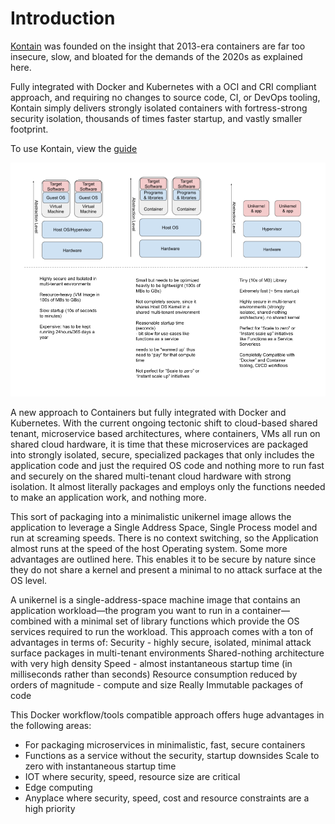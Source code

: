 # Introduction

[Kontain](https://kontain.app) was founded on the insight that 2013-era containers are far too insecure, slow, and bloated for the demands of the 2020s as explained here.

Fully integrated with Docker and Kubernetes with a OCI and CRI compliant approach, and requiring no changes to source code, CI, or DevOps tooling, Kontain simply delivers strongly isolated containers with fortress-strong security isolation, thousands of times faster startup, and vastly smaller footprint.

To use Kontain, view the [guide](https://kontainapp.github.io/guide/install)

![test](images/vms-ctrs-unikernels.png)

A new approach to Containers but fully integrated with Docker and Kubernetes.
With the current ongoing tectonic shift to cloud-based shared tenant, microservice based architectures, where containers, VMs all run on shared cloud hardware, it is time that these microservices are packaged into strongly isolated, secure, specialized packages that only includes the application code and just the required OS code and nothing more to run fast and securely on the shared multi-tenant cloud hardware with strong isolation.  It almost literally packages and employs only the functions needed to make an application work, and nothing more.

This sort of packaging into a minimalistic unikernel image allows the application to leverage a Single Address Space, Single Process model and  run at screaming speeds.  There is no context switching, so the Application almost runs at the speed of the host Operating system.  Some more advantages are outlined here.  This enables it to be secure by nature since they do not share a kernel and present a minimal to no attack surface at the OS level.

A unikernel is a single-address-space machine image that contains an application workload—the program you want to run in a container—combined with a minimal set of library functions which provide the OS services required to run the workload.  This approach comes with a ton of advantages in terms of:
Security - highly secure, isolated, minimal attack surface packages in multi-tenant environments
Shared-nothing architecture with very high density
Speed - almost instantaneous startup time (in milliseconds rather than seconds)
Resource consumption reduced by orders of magnitude - compute and size
Really Immutable packages of code

This Docker workflow/tools compatible approach offers huge advantages in the following areas:
* For packaging microservices in minimalistic, fast, secure containers
* Functions as a service without the security, startup downsides
Scale to zero with instantaneous startup time
* IOT where security, speed, resource size are critical
* Edge computing
* Anyplace where security, speed, cost and resource constraints are a high priority
